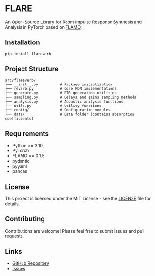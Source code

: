 # FLARE

An Open-Source Library for Room Impulse Response Synthesis and Analysis in PyTorch based on [FLAMO](https://github.com/gdalsanto/flamo).

## Installation

```bash
pip install flareverb
```

## Project Structure

```
src/flareverb/
├── __init__.py          # Package initialization
├── reverb.py            # Core FDN implementations
├── generate.py          # RIR generation utilities
├── sampling.py          # Delays and gains sampling methods
├── analysis.py          # Acoustic analysis functions
├── utils.py             # Utility functions
├── config/              # Configuration modules
└── data/                # Data folder (contains absorption coefficients)

```

## Requirements

- Python >= 3.10
- PyTorch
- FLAMO == 0.1.5
- pydantic
- pyyaml
- pandas

## License

This project is licensed under the MIT License - see the [LICENSE](LICENSE) file for details.

## Contributing

Contributions are welcome! Please feel free to submit issues and pull requests.

## Links

- [GitHub Repository](https://github.com/gdalsanto/flare)
- [Issues](https://github.com/gdalsanto/flare/issues)
